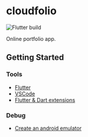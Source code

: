 # cloudfolio

![Flutter build][Build-icon]

Online portfolio app.

## Getting Started

### Tools

* [Flutter](https://flutter.dev/docs/get-started/install)
* [VSCode](https://code.visualstudio.com/)
* [Flutter & Dart extensions](https://flutter.dev/docs/get-started/editor?tab=vscode)

### Debug

* [Create an android emulator](https://developer.android.com/studio/run/managing-avds)

[Build-icon]: https://github.com/cloudfolio/cloudfolio-client/workflows/Flutter%20build/badge.svg